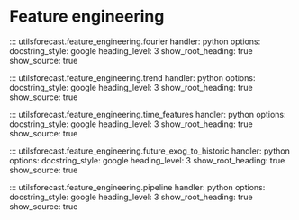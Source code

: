 # Feature engineering

::: utilsforecast.feature_engineering.fourier
    handler: python
    options:
      docstring_style: google
      heading_level: 3
      show_root_heading: true
      show_source: true

::: utilsforecast.feature_engineering.trend
    handler: python
    options:
      docstring_style: google
      heading_level: 3
      show_root_heading: true
      show_source: true

::: utilsforecast.feature_engineering.time_features
    handler: python
    options:
      docstring_style: google
      heading_level: 3
      show_root_heading: true
      show_source: true

::: utilsforecast.feature_engineering.future_exog_to_historic
    handler: python
    options:
      docstring_style: google
      heading_level: 3
      show_root_heading: true
      show_source: true

::: utilsforecast.feature_engineering.pipeline
    handler: python
    options:
      docstring_style: google
      heading_level: 3
      show_root_heading: true
      show_source: true

